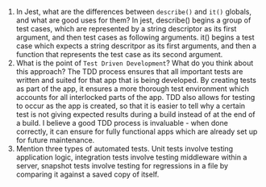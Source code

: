 1. In Jest, what are the differences between `describe()` and `it()` globals, and what are good uses for them?
In jest, describe() begins a group of test cases, which are represented by a string descriptor as its first argument, and then test cases as following arguments. it() begins a test case which expects a string descritpor as its first arguments, and then a function that represents the test case as its second argument.
1. What is the point of `Test Driven Development`? What do you think about this approach?
The TDD process ensures that all important tests are written and suited for that app that is being developed. By creating tests as part of the app, it ensures a more thorough test environment which accounts for all interlocked parts of the app. TDD also allows for testing to occur as the app is created, so that it is easier to tell why a certain test is not giving expected results during a build instead of at the end of a build. I believe a good TDD process is invaluable - when done correctly, it can ensure for fully functional apps which are already set up for future maintenance.
1. Mention three types of automated tests.
Unit tests involve testing application logic, integration tests involve testing middleware within a server, snapshot tests involve testing for regressions in a file by comparing it against a saved copy of itself.